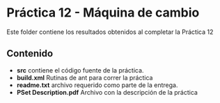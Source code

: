 # Práctica 12 - Máquina de cambio

Este folder contiene los resultados obtenidos al completar la Práctica 12

## Contenido

* **src** contiene el código fuente de la práctica.
* **build.xml** Rutinas de ant para correr la práctica
* **readme.txt** archivo requerido como parte de la entrega.
* **PSet Description.pdf** Archivo con la descripción de la práctica
